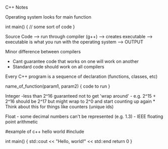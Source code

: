 C++ Notes

Operating system looks for main function

int main() {
	// some sort of code
}

Source Code --> run through compiler (g++) --> creates executable
--> executable is what you run with the operating system --> OUTPUT

Minor difference between compilers
  - Cant guarantee code that works on one will work on another
  - Standard code should work on all compilers

Every C++ program is a sequence of declaration (functions, classes, etc)

<type of thing being returned> name_of_function(param1, param2) {
	code to run
}

Integer
	-less than 2^16 guaranteed not to get 'wrap around'
	- e.g. 2^15 + 2^16 should be 2^17 but might wrap to 2^0 and start counting up again
	* Think about this for things like counters (unique ids)

Float
	- some decimal numbers can't be represented (e.g. 1.3)
	- IEEE floating point arithmetic

#example of c++ hello world
#include <iostream>

int main() {
	std::cout << "Hello, world!" << std::end
	return 0
}
